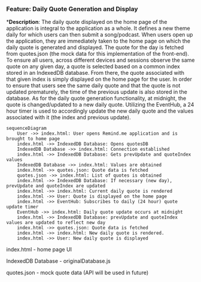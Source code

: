 ### Feature: Daily Quote Generation and Display

***Description**: The daily quote displayed on the home page of the application is integral to the application as a whole. It defines a new theme daily for which users can then submit a song/podcast. When users open up the application, they are immediately taken to the home page on which the daily quote is generated and displayed. The quote for the day is fetched from quotes.json (the mock data for this implementation of the front-end). To ensure all users, across different devices and sessions observe the same quote on any given day, a quote is selected based on a common index stored in an IndexedDB database. From there, the quote associated with that given index is simply displayed on the home page for the user. In order to ensure that users see the same daily quote and that the quote is not updated prematurely, the time of the previous update is also stored in the database. As for the daily quote generation functionality, at midnight, the quote is changed/updated to a new daily quote. Utilizing the EventHub, a 24 hour timer is used to accordingly update the new daily quote and the values associated with it (the index and previous update).


```mermaid
sequenceDiagram 
    User ->> index.html: User opens Remind.me application and is brought to home page
    index.html ->> IndexedDB Database: Opens quotesDB
    IndexedDB Database ->> index.html: Connection established
    index.html ->> IndexedDB Database: Gets prevUpdate and quoteIndex values
    IndexedDB Database ->> index.html: Values are obtained
    index.html ->> quotes.json: Quote data is fetched
    quotes.json ->> index.html: List of quotes is obtained
    index.html ->> IndexedDB Database: If necessary (new day), prevUpdate and quoteIndex are updated
    index.html ->> index.html: Current daily quote is rendered
    index.html ->> User: Quote is displayed on the home page
    index.html ->> EventHub: Subscribes to daily (24 hour) quote update timer
    EventHub ->> index.html: Daily quote update occurs at midnight
    index.html ->> IndexedDB Database: prevUpdate and quoteIndex values are updated to reflect new day
    index.html ->> quotes.json: Quote data is fetched
    index.html ->> index.html: New daily quote is rendered.
    index.html ->> User: New daily quote is displayed
```
index.html - home page UI

IndexedDB Database - originalDatabase.js

quotes.json - mock quote data (API will be used in future)
